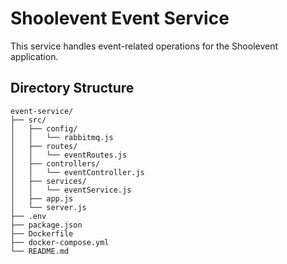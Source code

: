 # Shoolevent Event Service

This service handles event-related operations for the Shoolevent application.

## Directory Structure
```
event-service/
├── src/
│   ├── config/
│   │   └── rabbitmq.js
│   ├── routes/
│   │   └── eventRoutes.js
│   ├── controllers/
│   │   └── eventController.js
│   ├── services/
│   │   └── eventService.js
│   ├── app.js
│   └── server.js
├── .env
├── package.json
├── Dockerfile
├── docker-compose.yml
└── README.md
```
